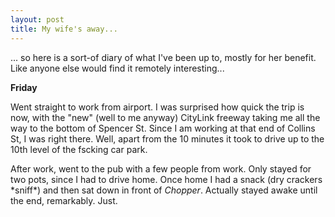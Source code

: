 ```yaml
---
layout: post
title: My wife's away...
---
```


<p>... so here is a sort-of diary of what I've been up to, mostly for
her benefit. Like anyone else would find it remotely
interesting...</p>

<b>Friday</b>

<p>Went straight to work from airport. I was surprised how quick the
trip is now, with the "new" (well to me anyway) CityLink freeway
taking me all the way to the bottom of Spencer St. Since I am working
at that end of Collins St, I was right there. Well, apart from the 10
minutes it took to drive up to the 10th level of the fscking car
park.</p>

<p>After work, went to the pub with a few people from work. Only
stayed for two pots, since I had to drive home. Once home I had a
snack (dry crackers *sniff*) and then sat down in front of
<cite>Chopper</cite>. Actually stayed awake until the end,
remarkably. Just.</p>
